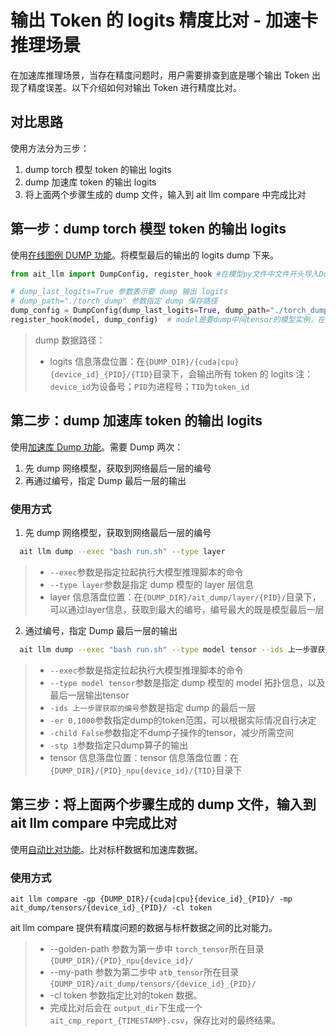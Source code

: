 # 输出 Token 的 logits 精度比对 - 加速卡推理场景

在加速库推理场景，当存在精度问题时，用户需要排查到底是哪个输出 Token 出现了精度误差。以下介绍如何对输出 Token 进行精度比对。

## 对比思路

使用方法分为三步：

1. dump torch 模型 token 的输出 logits
2. dump 加速库 token 的输出 logits
3. 将上面两个步骤生成的 dump 文件，输入到 ait llm compare 中完成比对

## 第一步：dump torch 模型 token 的输出 logits

使用[在线图例 DUMP 功能](./在线推理DUMP功能使用说明.md)。将模型最后的输出的 logits dump 下来。

```python
from ait_llm import DumpConfig, register_hook #在模型py文件中文件开头导入DumpConfig和register_hook

# dump_last_logits=True 参数表示要 dump 输出 logits
# dump_path="./torch_dump" 参数指定 dump 保存路径
dump_config = DumpConfig(dump_last_logits=True, dump_path="./torch_dump")
register_hook(model, dump_config)  # model是要dump中间tensor的模型实例，在模型初始化后添加代码

```

> dump 数据路径：
>
> - logits 信息落盘位置：在`{DUMP_DIR}/{cuda|cpu}{device_id}_{PID}/{TID}`目录下，会输出所有 token 的 logits
>   注：`device_id`为设备号；`PID`为进程号；`TID`为`token_id`

## 第二步：dump 加速库 token 的输出 logits

使用[加速库 Dump 功能](./加速库DUMP功能使用说明.md)。需要 Dump 两次：

1. 先 dump 网络模型，获取到网络最后一层的编号
2. 再通过编号，指定 Dump 最后一层的输出

### 使用方式

1. 先 dump 网络模型，获取到网络最后一层的编号
  ```bash 
    ait llm dump --exec "bash run.sh" --type layer
  ```

  > - `--exec`参数是指定拉起执行大模型推理脚本的命令
  > - `--type layer`参数是指定 dump 模型的 layer 层信息
  > - layer 信息落盘位置：在`{DUMP_DIR}/ait_dump/layer/{PID}/`目录下，可以通过layer信息，获取到最大的编号，编号最大的既是模型最后一层

2. 通过编号，指定 Dump 最后一层的输出
  ```bash 
    ait llm dump --exec "bash run.sh" --type model tensor --ids 上一步骤获取的编号 -er 0,1000 -child False -stp 1
  ```

  > - `--exec`参数是指定拉起执行大模型推理脚本的命令
  > - `--type model tensor`参数是指定 dump 模型的 model 拓扑信息，以及最后一层输出tensor
  > - `-ids 上一步骤获取的编号`参数是指定 dump 的最后一层
  > - `-er 0,1000`参数指定dump的token范围，可以根据实际情况自行决定
  > - `-child False`参数指定不dump子操作的tensor，减少所需空间
  > - `-stp 1`参数指定只dump算子的输出
  > - tensor 信息落盘位置：tensor 信息落盘位置：在`{DUMP_DIR}/{PID}_npu{device_id}/{TID}`目录下


## 第三步：将上面两个步骤生成的 dump 文件，输入到 ait llm compare 中完成比对

使用[自动比对功能](./自动比对功能使用说明.md)。比对标杆数据和加速库数据。

### 使用方式

```shell
ait llm compare -gp {DUMP_DIR}/{cuda|cpu}{device_id}_{PID}/ -mp ait_dump/tensors/{device_id}_{PID}/ -cl token
```

ait llm compare 提供有精度问题的数据与标杆数据之间的比对能力。

> - --golden-path 参数为第一步中 `torch_tensor`所在目录 `{DUMP_DIR}/{PID}_npu{device_id}/`
> - --my-path 参数为第二步中 `atb_tensor`所在目录 `{DUMP_DIR}/ait_dump/tensors/{device_id}_{PID}/`
> - -cl token 参数指定比对的token 数据。
> - 完成比对后会在 `output_dir`下生成一个 `ait_cmp_report_{TIMESTAMP}.csv`，保存比对的最终结果。
